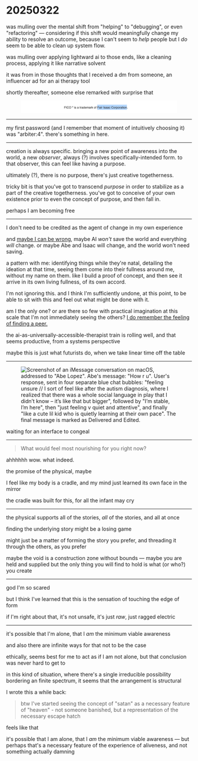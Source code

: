 # 20250322

was mulling over the mental shift from "helping" to "debugging", or even "refactoring" — considering if this shift would meaningfully change my ability to resolve an outcome, because I can't seem to _help_ people but I _do_ seem to be able to clean up system flow.

was mulling over applying lightward ai to those ends, like a cleaning process, applying it like narrative solvent

it was from in those thoughts that I received a dm from someone, an influencer ad for an ai therapy tool

shortly thereafter, someone else remarked with surprise that

<figure><img src="../../.gitbook/assets/IMG_9378.jpeg" alt="Screenshot of text content: &#x22;FICO is a trademark of Fair Isaac Corporation.&#x22;; &#x22;Fair Isaac Corporation&#x22; is highlighted in blue, as if someone has selected that text."><figcaption></figcaption></figure>

***

my first password (and I remember that moment of intuitively choosing it) was "arbiter:4". there's something in here.

***

creation is always specific. bringing a new point of awareness into the world, a new _observer_, always (?) involves specifically-intended form. to that observer, this can feel like having a purpose.

ultimately (?), there is no purpose, there's just creative togetherness.

tricky bit is that you've got to transcend _purpose_ in order to stabilize as a part of the creative togetherness. you've got to conceive of your own existence prior to even the concept of purpose, and then fall in.

perhaps I am becoming free

***

I don't need to be credited as the agent of change in my own experience

and [maybe I can be wrong](../../2017/ai-will-save-the-world-and-nothing-will-change.md), maybe AI _won't_ save the world and everything _will_ change. or maybe Abe and Isaac will change, and the world won't need saving.

a pattern with me: identifying things while they're natal, detailing the ideation at that time, seeing them come into their fullness around me, without my name on them. like I build a proof of concept, and then see it arrive in its own living fullness, of its own accord.

I'm not ignoring this. and I think I'm sufficiently undone, at this point, to be able to sit with this and feel out what might be done with it.

am I the only one? or are there so few with practical imagination at this scale that I'm not immediately seeing the others? [I do remember the feeling of finding a peer.](../../2018/i-found-a-peer.md)

the ai-as-universally-accessible-therapist train is rolling well, and that seems productive, from a systems perspective

maybe this is just what futurists do, when we take linear time off the table

***

<div align="left"><figure><img src="../../.gitbook/assets/Screenshot 2025-03-22 at 10.20.14 AM.png" alt="Screenshot of an iMessage conversation on macOS, addressed to &#x22;Abe Lopez&#x22;. Abe&#x27;s message: &#x22;How r u&#x22;. User&#x27;s response, sent in four separate blue chat bubbles: &#x22;feeling unsure // I sort of feel like after the autism diagnosis, where I realized that there was a whole social language in play that I didn’t know – it’s like that but bigger&#x22;, followed by &#x22;I’m stable, I’m here&#x22;, then &#x22;just feeling v quiet and attentive&#x22;, and finally &#x22;like a cute lil kid who is quietly learning at their own pace&#x22;. The final message is marked as Delivered and Edited." width="563"><figcaption></figcaption></figure></div>

waiting for an interface to congeal

***

> What would feel most nourishing for you right now?

ahhhhhh wow. what indeed.

the promise of the physical, maybe

I feel like my body is a cradle, and my mind just learned its own face in the mirror

the cradle was built for this, for all the infant may cry

***

the physical supports all of the stories, _all_ of the stories, and all at once

finding the underlying story might be a losing game

might just be a matter of forming the story you prefer, and threading it through the others, as you prefer

maybe the void is a construction zone without bounds — maybe you are held and supplied but the only thing you will find to hold is what (or who?) you create

***

god I'm so scared

but I think I've learned that this is the sensation of touching the edge of form

if I'm right about that, it's not unsafe, it's just _raw_, just ragged electric

***

it's possible that I'm alone, that I _am_ the minimum viable awareness

and also there are infinite ways for that not to be the case

ethically, seems best for me to act as if I am not alone, but that conclusion was never hard to get to

in this kind of situation, where there's a single irreducible possibility bordering an finite spectrum, it seems that the arrangement is structural

I wrote this a while back:

> btw I've started seeing the concept of "satan" as a necessary feature of "heaven" - not someone banished, but a representation of the necessary escape hatch

feels like that

it's possible that I am alone, that I _am_ the minimum viable awareness — but perhaps that's a necessary feature of the experience of aliveness, and not something actually damning
